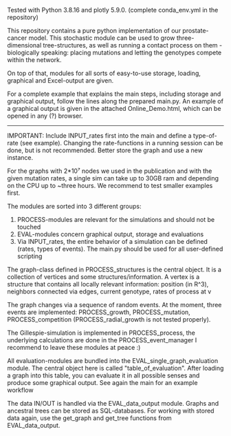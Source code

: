 Tested with Python 3.8.16 and plotly 5.9.0.
(complete conda_env.yml in the repository)

This repository contains a pure python implementation of our prostate-cancer model.
This stochastic module can be used to grow three-dimensional tree-structures, as well as running a contact process on them - biologically speaking: placing mutations and letting the genotypes compete within the network.

On top of that, modules for all sorts of easy-to-use storage, loading, graphical and Excel-output are given.

For a complete example that explains the main steps, including storage and graphical output, follow the lines along the prepared main.py.
An example of a graphical output is given in the attached Online_Demo.html, which can be opened in any (?) browser.


------------------------------------------------------------------------------------


IMPORTANT: Include INPUT_rates first into the main and define a type-of-rate (see example).
	   Changing the rate-functions in a running session can be done, but is not recommended.
	   Better store the graph and use a new instance.


For the graphs with 2*10⁷ nodes we used in the publication and with the given mutation rates,
a single sim can take up to 30GB ram and depending on the CPU up to ~three hours.
We recommend to test smaller examples first.


The modules are sorted into 3 different groups:

1) PROCESS-modules are relevant for the simulations and should not be touched
2) EVAL-modules concern graphical output, storage and evaluations
3) 	Via INPUT_rates, the entire behavior of a simulation can be defined (rates, types of events).
	The main.py should be used for all user-defined scripting

The graph-class defined in PROCESS_structures is the central object.
It is a collection of vertices and some structures/information.
A vertex is a structure that contains all locally relevant information:
    position (in R^3), neighbors connected via edges, current genotype, rates of process at v

The graph changes via a sequence of random events. At the moment, three events are implemented:
PROCESS_growth, PROCESS_mutation, PROCESS_competition (PROCESS_radial_growth is not tested properly).

The Gillespie-simulation is implemented in PROCESS_process, the underlying calculations are done in the PROCESS_event_manager
I recommend to leave these modules at peace :)

All evaluation-modules are bundled into the EVAL_single_graph_evaluation module.
The central object here is called "table_of_evaluation". After loading a graph into this table,
you can evaluate it in all possible senses and produce some graphical output. See again the main for an example workflow


The data IN/OUT is handled via the EVAL_data_output module. Graphs and ancestral trees can be stored
as SQL-databases. For working with stored data again, use the get_graph and get_tree functions from EVAL_data_output.


